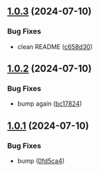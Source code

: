 ## [1.0.3](https://github.com/Abdel-Monaam-Aouini/nextjs-route-generator/compare/v1.0.2...v1.0.3) (2024-07-10)


### Bug Fixes

* clean README ([c658d30](https://github.com/Abdel-Monaam-Aouini/nextjs-route-generator/commit/c658d306e743df391110eedb17e5ce94089dba94))

## [1.0.2](https://github.com/Abdel-Monaam-Aouini/nextjs-route-generator/compare/v1.0.1...v1.0.2) (2024-07-10)


### Bug Fixes

* bump again ([bc17824](https://github.com/Abdel-Monaam-Aouini/nextjs-route-generator/commit/bc178247fc74d0339d656a94cbb6c367a6e1e191))

## [1.0.1](https://github.com/Abdel-Monaam-Aouini/nextjs-route-generator/compare/v1.0.0...v1.0.1) (2024-07-10)


### Bug Fixes

* bump ([0fd5ca4](https://github.com/Abdel-Monaam-Aouini/nextjs-route-generator/commit/0fd5ca410f797083ac7780a5706252abab2b600d))
